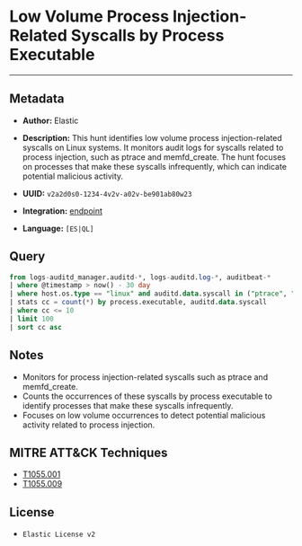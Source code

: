 # Low Volume Process Injection-Related Syscalls by Process Executable

---

## Metadata

- **Author:** Elastic
- **Description:** This hunt identifies low volume process injection-related syscalls on Linux systems. It monitors audit logs for syscalls related to process injection, such as ptrace and memfd_create. The hunt focuses on processes that make these syscalls infrequently, which can indicate potential malicious activity.

- **UUID:** `v2a2d0s0-1234-4v2v-a02v-be901ab80w23`
- **Integration:** [endpoint](https://docs.elastic.co/integrations/endpoint)
- **Language:** `[ES|QL]`

## Query

```sql
from logs-auditd_manager.auditd-*, logs-auditd.log-*, auditbeat-*
| where @timestamp > now() - 30 day
| where host.os.type == "linux" and auditd.data.syscall in ("ptrace", "memfd_create")
| stats cc = count(*) by process.executable, auditd.data.syscall
| where cc <= 10
| limit 100
| sort cc asc
```

## Notes

- Monitors for process injection-related syscalls such as ptrace and memfd_create.
- Counts the occurrences of these syscalls by process executable to identify processes that make these syscalls infrequently.
- Focuses on low volume occurrences to detect potential malicious activity related to process injection.
## MITRE ATT&CK Techniques

- [T1055.001](https://attack.mitre.org/techniques/T1055/001)
- [T1055.009](https://attack.mitre.org/techniques/T1055/009)

## License

- `Elastic License v2`
